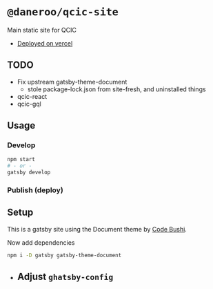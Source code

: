 # `@daneroo/qcic-site`

Main static site for QCIC

- [Deployed on vercel](https://qcic.n.imetrical.com)

## TODO

- Fix upstream gatsby-theme-document
  - stole package-lock.json from site-fresh, and uninstalled things
- qcic-react
- qcic-gql

## Usage

### Develop

```bash
npm start
# - or -
gatsby develop
```


### Publish (deploy)

## Setup

This is a gatsby site using  the Document theme  by [Code Bushi](https://codebushi.com/gatsby-starters-and-themes/).

Now add dependencies
```bash
npm i -D gatsby gatsby-theme-document 
```

- Adjust `ghatsby-config`
  - 
